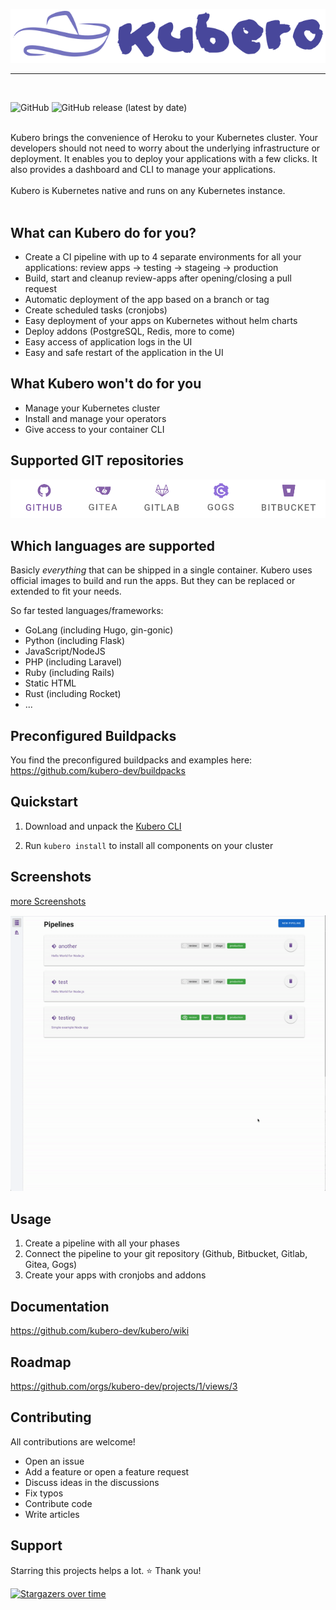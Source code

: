 <p align="center">
<img src="docs/logo/kubero-logo-horizontal.png">
</p>
<hr>
<br>

![GitHub](https://img.shields.io/github/license/kubero-dev/kubero?style=flat-square&color=brightgreen)
![GitHub release (latest by date)](https://img.shields.io/github/v/release/kubero-dev/kubero?style=flat-square&color=brightgreen)

<br>
Kubero brings the convenience of Heroku to your Kubernetes cluster. Your developers should not need to worry about the underlying infrastructure or deployment. It enables you to deploy your applications with a few clicks. It also provides a dashboard and CLI to manage your applications.
<br>
<br>
Kubero is Kubernetes native and runs on any Kubernetes instance.
<br>
<br>

## What can Kubero do for you?
- Create a CI pipeline with up to 4 separate environments for all your applications: review apps -> testing -> stageing -> production
- Build, start and cleanup review-apps after opening/closing a pull request
- Automatic deployment of the app based on a branch or tag
- Create scheduled tasks (cronjobs)
- Easy deployment of your apps on Kubernetes without helm charts
- Deploy addons (PostgreSQL, Redis, more to come)
- Easy access of application logs in the UI
- Easy and safe restart of the application in the UI

## What Kubero won't do for you
- Manage your Kubernetes cluster
- Install and manage your operators
- Give access to your container CLI

## Supported GIT repositories
<img src="docs/screenshots/gitrepositories.png">

## Which languages are supported
Basicly *everything* that can be shipped in a single container. Kubero uses official images to build and run the apps. But they can be replaced or extended to fit your needs.

So far tested languages/frameworks:
- GoLang (including Hugo, gin-gonic)
- Python (including Flask)
- JavaScript/NodeJS
- PHP (including Laravel)
- Ruby (including Rails)
- Static HTML
- Rust (including Rocket)
- ...

## Preconfigured Buildpacks
You find the preconfigured buildpacks and examples here:
https://github.com/kubero-dev/buildpacks

## Quickstart
1) Download and unpack the <a href="https://github.com/kubero-dev/kubero-cli/releases/latest">Kubero CLI</a><p>
2) Run `kubero install` to install all components on your cluster

## Screenshots
<a href="https://github.com/kubero-dev/kubero/tree/main/docs/screenshots">more Screenshots</a><p>
<img src="docs/screenshots/createapp.gif">

## Usage
1. Create a pipeline with all your phases
2. Connect the pipeline to your git repository (Github, Bitbucket, Gitlab, Gitea, Gogs)
3. Create your apps with cronjobs and addons

## Documentation
https://github.com/kubero-dev/kubero/wiki

## Roadmap
https://github.com/orgs/kubero-dev/projects/1/views/3

## Contributing
All contributions are welcome!
 - Open an issue
 - Add a feature or open a feature request
 - Discuss ideas in the discussions
 - Fix typos
 - Contribute code
 - Write articles

## Support
Starring this projects helps a lot. ⭐ Thank you!

[![Stargazers over time](https://starchart.cc/kubero-dev/kubero.svg)](https://starchart.cc/kubero-dev/kubero)
